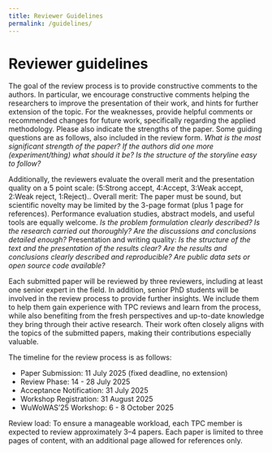 ```yaml
---
title: Reviewer Guidelines
permalink: /guidelines/
---
```


# Reviewer guidelines

The goal of the review process is to provide constructive comments to the authors. In particular, we encourage constructive comments helping the researchers to improve the presentation of their work, and hints for further extension of the topic. For the weaknesses, provide helpful comments or recommended changes for future work, specifically regarding the applied methodology. Please also indicate the strengths of the paper. Some guiding questions are as follows, also included in the review form.
_What is the most significant strength of the paper?_
_If the authors did one more (experiment/thing) what should it be?_
_Is the structure of the storyline easy to follow?_

Additionally, the reviewers evaluate the overall merit and the presentation quality on a 5 point scale: (5:Strong accept, 4:Accept, 3:Weak accept, 2:Weak reject, 1:Reject)..
Overall merit: The paper must be sound, but scientific novelty may be limited by the 3-page format (plus 1 page for references). Performance evaluation studies, abstract models, and useful tools are equally welcome. _Is the problem formulation clearly described? Is the research carried out thoroughly? Are the discussions and conclusions detailed enough?_
Presentation and writing quality: _Is the structure of the text and the presentation of the results clear? Are the results and conclusions clearly described and reproducible? Are public data sets or open source code available?_

Each submitted paper will be reviewed by three reviewers, including at least one senior expert in the field. In addition, senior PhD students will be involved in the review process to provide further insights. We include them to help them gain experience with TPC reviews and learn from the process, while also benefiting from the fresh perspectives and up-to-date knowledge they bring through their active research. Their work often closely aligns with the topics of the submitted papers, making their contributions especially valuable.

The timeline for the review process is as follows:
- Paper Submission: 	11 July 2025  (fixed deadline, no extension) 
- Review Phase:	14 - 28 July 2025
- Acceptance Notification: 31 July 2025
- Workshop Registration: 31 August 2025
- WuWoWAS’25 Workshop: 6 - 8 October 2025 

Review load: To ensure a manageable workload, each TPC member is expected to review approximately 3–4 papers. Each paper is limited to three pages of content, with an additional page allowed for references only.
